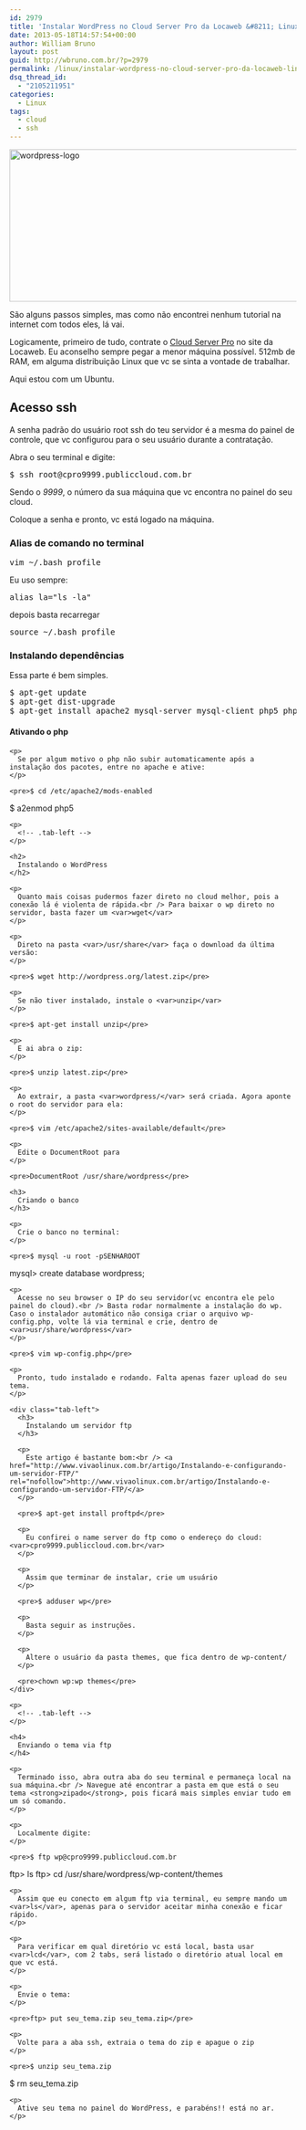 ```yaml
---
id: 2979
title: 'Instalar WordPress no Cloud Server Pro da Locaweb &#8211; Linux'
date: 2013-05-18T14:57:54+00:00
author: William Bruno
layout: post
guid: http://wbruno.com.br/?p=2979
permalink: /linux/instalar-wordpress-no-cloud-server-pro-da-locaweb-linux/
dsq_thread_id:
  - "2105211951"
categories:
  - Linux
tags:
  - cloud
  - ssh
---
```

[<img src="/wp-content/uploads/2013/05/wordpress-logo.jpg" alt="wordpress-logo" width="800" height="267" class="aligncenter size-full wp-image-2980" srcset="/wp-content/uploads/2013/05/wordpress-logo.jpg 800w, /wp-content/uploads/2013/05/wordpress-logo-300x100.jpg 300w" sizes="(max-width: 800px) 100vw, 800px" />](/wp-content/uploads/2013/05/wordpress-logo.jpg)

São alguns passos simples, mas como não encontrei nenhum tutorial na internet com todos eles, lá vai.

Logicamente, primeiro de tudo, contrate o <a href="http://www.locaweb.com.br/produtos/cloud-server/planos-pro.html" rel="nofollow">Cloud Server Pro</a> no site da Locaweb. Eu aconselho sempre pegar a menor máquina possível. 512mb de RAM, em alguma distribuição Linux que vc se sinta a vontade de trabalhar.

Aqui estou com um Ubuntu.

<!--more-->

## Acesso ssh

A senha padrão do usuário root ssh do teu servidor é a mesma do painel de controle, que vc configurou para o seu usuário durante a contratação.

Abra o seu terminal e digite:

<pre>$ ssh root@cpro9999.publiccloud.com.br</pre>

Sendo o <var>9999</var>, o número da sua máquina que vc encontra no painel do seu cloud.

Coloque a senha e pronto, vc está logado na máquina.

<div class="tab-left">
  <h3>
    Alias de comando no terminal
  </h3>

  <pre>vim ~/.bash_profile</pre>

  <p>
    Eu uso sempre:
  </p>

  <pre>alias la="ls -la"</pre>

  <p>
    depois basta recarregar
  </p>

  <pre>source ~/.bash_profile </pre>
</div>

<!-- .tab-left -->

<div class="tab-left">
  <h3>
    Instalando dependências
  </h3>

  <p>
    Essa parte é bem simples.
  </p>

  <pre>$ apt-get update
$ apt-get dist-upgrade
$ apt-get install apache2 mysql-server mysql-client php5 php5-mysql php5-cli libapache2-mod-php5 vim
</pre>

  <div class="tab-left">
    <h4>
      Ativando o php
    </h4>

    <p>
      Se por algum motivo o php não subir automaticamente após a instalação dos pacotes, entre no apache e ative:
    </p>

    <pre>$ cd /etc/apache2/mods-enabled
$ a2enmod php5</pre>
  </div>

  <p>
    <!-- .tab-left --></div>

    <p>
      <!-- .tab-left -->
    </p>

    <h2>
      Instalando o WordPress
    </h2>

    <p>
      Quanto mais coisas pudermos fazer direto no cloud melhor, pois a conexão lá é violenta de rápida.<br /> Para baixar o wp direto no servidor, basta fazer um <var>wget</var>
    </p>

    <p>
      Direto na pasta <var>/usr/share</var> faça o download da última versão:
    </p>

    <pre>$ wget http://wordpress.org/latest.zip</pre>

    <p>
      Se não tiver instalado, instale o <var>unzip</var>
    </p>

    <pre>$ apt-get install unzip</pre>

    <p>
      E ai abra o zip:
    </p>

    <pre>$ unzip latest.zip</pre>

    <p>
      Ao extrair, a pasta <var>wordpress/</var> será criada. Agora aponte o root do servidor para ela:
    </p>

    <pre>$ vim /etc/apache2/sites-available/default</pre>

    <p>
      Edite o DocumentRoot para
    </p>

    <pre>DocumentRoot /usr/share/wordpress</pre>

    <h3>
      Criando o banco
    </h3>

    <p>
      Crie o banco no terminal:
    </p>

    <pre>$ mysql -u root -pSENHAROOT
mysql> create database wordpress;</pre>

    <p>
      Acesse no seu browser o IP do seu servidor(vc encontra ele pelo painel do cloud).<br /> Basta rodar normalmente a instalação do wp. Caso o instalador automático não consiga criar o arquivo wp-config.php, volte lá via terminal e crie, dentro de <var>usr/share/wordpress</var>
    </p>

    <pre>$ vim wp-config.php</pre>

    <p>
      Pronto, tudo instalado e rodando. Falta apenas fazer upload do seu tema.
    </p>

    <div class="tab-left">
      <h3>
        Instalando um servidor ftp
      </h3>

      <p>
        Este artigo é bastante bom:<br /> <a href="http://www.vivaolinux.com.br/artigo/Instalando-e-configurando-um-servidor-FTP/" rel="nofollow">http://www.vivaolinux.com.br/artigo/Instalando-e-configurando-um-servidor-FTP/</a>
      </p>

      <pre>$ apt-get install proftpd</pre>

      <p>
        Eu confirei o name server do ftp como o endereço do cloud: <var>cpro9999.publiccloud.com.br</var>
      </p>

      <p>
        Assim que terminar de instalar, crie um usuário
      </p>

      <pre>$ adduser wp</pre>

      <p>
        Basta seguir as instruções.
      </p>

      <p>
        Altere o usuário da pasta themes, que fica dentro de wp-content/
      </p>

      <pre>chown wp:wp themes</pre>
    </div>

    <p>
      <!-- .tab-left -->
    </p>

    <h4>
      Enviando o tema via ftp
    </h4>

    <p>
      Terminado isso, abra outra aba do seu terminal e permaneça local na sua máquina.<br /> Navegue até encontrar a pasta em que está o seu tema <strong>zipado</strong>, pois ficará mais simples enviar tudo em um só comando.
    </p>

    <p>
      Localmente digite:
    </p>

    <pre>$ ftp wp@cpro9999.publiccloud.com.br
ftp> ls
ftp> cd /usr/share/wordpress/wp-content/themes</pre>

    <p>
      Assim que eu conecto em algum ftp via terminal, eu sempre mando um <var>ls</var>, apenas para o servidor aceitar minha conexão e ficar rápido.
    </p>

    <p>
      Para verificar em qual diretório vc está local, basta usar <var>lcd</var>, com 2 tabs, será listado o diretório atual local em que vc está.
    </p>

    <p>
      Envie o tema:
    </p>

    <pre>ftp> put seu_tema.zip seu_tema.zip</pre>

    <p>
      Volte para a aba ssh, extraia o tema do zip e apague o zip
    </p>

    <pre>$ unzip seu_tema.zip
$ rm seu_tema.zip</pre>

    <p>
      Ative seu tema no painel do WordPress, e parabéns!! está no ar.
    </p>
